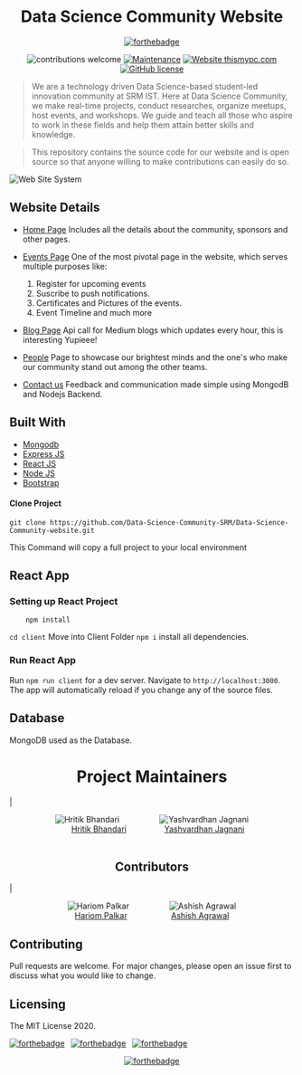 <h1 align="center"> Data Science Community Website</h1>

<!-- <div align="center">
    <a href="http://dscommunity.in">
        <img src="client\src\assets\images\home-logo-light.png" width=120px>
    </a>
</div> -->


<div align="center">

[![forthebadge](https://forthebadge.com/images/badges/check-it-out.svg)](https://dscommunity.in)
<br />

![contributions welcome](https://img.shields.io/badge/contributions-welcome-brightgreen.svg?style=flat) [![Maintenance](https://img.shields.io/badge/Maintained%3F-yes-green.svg)](https://github.com/Data-Science-Community-SRM) [![Website thismypc.com](https://img.shields.io/website-up-down-green-red/http/shields.io.svg)](http://dscommunity.in/) [![GitHub license](https://img.shields.io/badge/license-MIT-blue.svg?style=flat-square)]()
</div>

> We are a technology driven Data Science-based student-led innovation community at SRM IST. Here at Data Science Community, we make real-time projects, conduct researches, organize meetups, host events, and workshops. We guide and teach all those who aspire to work in these fields and help them attain better skills and knowledge.

> This repository contains the source code for our website and is open source so that anyone willing to make contributions can easily do so.



![Web Site System](webrec.gif)





## Website Details

- [Home Page](https://dscommunity.in)
  Includes all the details about the community, sponsors and other pages.
- [Events Page](https://dscommunity.in/events)
  One of the most pivotal page in the website, which serves multiple purposes like:

  1. Register for upcoming events
  2. Suscribe to push notifications.
  3. Certificates and Pictures of the events.
  4. Event Timeline and much more
- [Blog Page](https://dscommunity.in/blog)
  Api call for Medium blogs which updates every hour, this is interesting Yupieee!


- [People](https://dscommunity.in/People/People.html)
  Page to showcase our brightest minds and the one's who make our community stand out among the other teams.
- [Contact us](https://dscommunity.in/contact/contact.html)
  Feedback and communication made simple using MongodB and Nodejs Backend.


## Built With

- [Mongodb](https://www.mongodb.com/)
- [Express JS](https://expressjs.com/)
- [React JS](https://reactjs.org/)
- [Node JS](https://nodejs.org/en/)
- [Bootstrap](https://getbootstrap.com)


#### Clone Project

```shell
git clone https://github.com/Data-Science-Community-SRM/Data-Science-Community-website.git
```

This Command  will copy a full  project  to your local  environment

## React App

### Setting up React Project

```shell
    npm install
```


`cd client` Move into Client Folder
`npm i` install all  dependencies.

### Run React App

Run `npm run client` for a dev server. Navigate to `http://localhost:3000`. The app will automatically reload if you change any of the source files.

## Database

MongoDB used as the Database.

<h1 align="center"> Project Maintainers </h1>

|<div align="center" >![Hritik Bhandari](https://github.com/hritikbhandari.png?size=96) &ensp;&ensp;&ensp;&ensp;&ensp;&ensp;&ensp;&ensp;&ensp; ![Yashvardhan Jagnani](https://github.com/jagnani73.png?size=96)<br>
&ensp;&ensp;&ensp;[Hritik Bhandari](https://github.com/hritikbhandari)
&ensp;&ensp;&ensp;&ensp;&ensp;&ensp;&ensp;&ensp;&ensp;[Yashvardhan Jagnani](https://github.com/jagnani73)</div>
 <br>

<h2 align="center"> Contributors </h2>

|<div align="center" > ![Hariom Palkar](https://github.com/aannuuj.png?size=96) &ensp;&ensp;&ensp;&ensp;&ensp;&ensp;&ensp;&ensp;&ensp; ![Ashish Agrawal](https://github.com/ashish-agr.png?size=96)<br>
[Hariom Palkar](https://github.com/aannuuj)
&ensp;&ensp;&ensp;&ensp;&ensp;&ensp;&ensp;&ensp;&ensp;&ensp; [Ashish Agrawal](https://github.com/ashish-agr)</div>

## Contributing
Pull requests are welcome. For major changes, please open an issue first to discuss what you would like to change.

## Licensing

The MIT License 2020.

[![forthebadge](https://forthebadge.com/images/badges/built-by-developers.svg)](https://dscommunity.in) &ensp;[![forthebadge](https://forthebadge.com/images/badges/made-with-javascript.svg)](https://dscommunity.in) &ensp;[![forthebadge](https://forthebadge.com/images/badges/makes-people-smile.svg)](https://dscommunity.in)

<div align="center"> 

[![forthebadge](https://forthebadge.com/images/badges/winter-is-coming.svg)](https://forthebadge.com)
</div>
